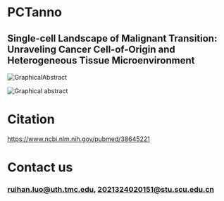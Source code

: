 # PCTanno
## Single-cell Landscape of Malignant Transition: Unraveling Cancer Cell-of-Origin and Heterogeneous Tissue Microenvironment
![GraphicalAbstract](https://github.com/user-attachments/assets/60b1e471-d81e-438d-8506-23edb6f45acb)

<picture>
 <source media="(prefers-color-scheme: dark)" srcset="">
 <source media="(prefers-color-scheme: light)" srcset="">
 <img alt="Graphical abstract" src="YOUR-DEFAULT-IMAGE">
</picture>

# Citation
https://www.ncbi.nlm.nih.gov/pubmed/38645221
### 
# Contact us
### ruihan.luo@uth.tmc.edu, 2021324020151@stu.scu.edu.cn
        
        
        
        
